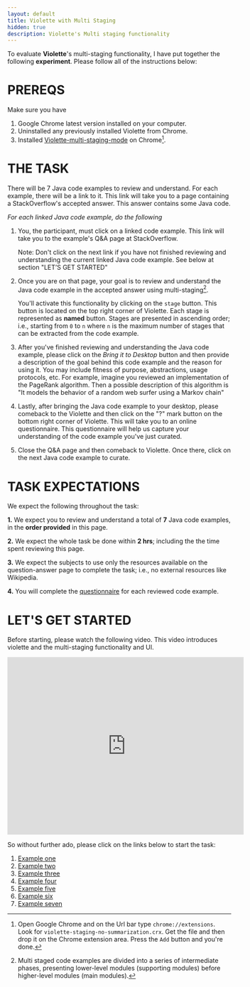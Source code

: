 ```yaml
---
layout: default
title: Violette with Multi Staging
hidden: true
description: Violette's Multi staging functionality
---
```


To evaluate **Violette**'s multi-staging functionality, I have put together the following
**experiment**. Please follow all of the instructions below:


# PREREQS

Make sure you have

1. Google Chrome latest version installed on your computer.
2. Uninstalled any previously installed Violette from Chrome.
3. Installed <a href="http://bit.ly/1IsfPG8" target="_blank">Violette-multi-staging-mode</a> on Chrome[^1].

# THE TASK

There will be 7 Java code examples to review and understand. For each example, there will be
a link to it. This link will take you to a page containing a StackOverflow's accepted answer.
This answer contains some Java code.

*For each linked Java code example, do the following*

1. You, the participant, must click on a linked code example.
This link will take you to the example's Q&A page at StackOverflow.

    Note: Don't click on the next link if you have not finished reviewing and understanding
    the current linked Java code example. See below at section "LET’S GET STARTED"

2. Once you are on that page, your goal is to review and understand the Java
code example in the accepted answer using multi-staging[^2].

    You'll activate this functionality by clicking on the `stage` button. This
    button is located on the top right corner of Violette. Each stage is represented
    as __named__ button. Stages are presented in ascending order; i.e., starting from
    `0` to `n` where `n` is the maximum number of stages that can be extracted from
    the code example.

3. After you've finished reviewing and understanding the Java code example, please
click on the _Bring it to Desktop_ button and then provide a description of the
goal behind this code example and the reason for using it. You may include fitness of
purpose, abstractions, usage protocols, etc. For example, imagine you reviewed an
implementation of the PageRank algorithm. Then a possible description of this algorithm
is "It models the behavior of a random web surfer using a Markov chain"

4. Lastly, after bringing the Java code example to your desktop, please comeback to the Violette
and then click on the "?" mark button on the bottom right corner of Violette. This will
take you to an online questionnaire. This questionnaire will help us capture your understanding
of the code example you've just curated.

5. Close the Q&A page and then comeback to Violette. Once there, click on the next Java code example to curate.

# TASK EXPECTATIONS

We expect the following throughout the task:

**1.** We expect you to review and understand a total of **7** Java code examples,
in the **order provided** in this page.

**2.** We expect the whole task be done within **2 hrs**; including the 
the time spent reviewing this page.

**3.** We expect the subjects to use only the resources available on the
question-answer page to complete the task; i.e., no external resources like
Wikipedia.

**4.** You will complete the [questionnaire](http://bit.ly/1OQoF0D) for each reviewed 
code example.

# LET'S GET STARTED

Before starting, please watch the following video. This video introduces violette and
the multi-staging functionality and UI.

<iframe
     width="532"
     height="400"
     src="https://www.youtube.com/embed/wNBjNcqbDdI"
     frameborder="0"
     allowfullscreen="allowfullscreen"> </iframe>

<!-- <a href="https://www.youtube.com/watch?v=wNBjNcqbDdI" target="_blank">Multi staging Quicksort</a>-->

So without further ado, please click on the links below to start the task:

1. <a href="http://stackoverflow.com/questions/14210307/android-how-to-get-specific-data-from-url-json#14210519" target="_blank">Example one</a>
2. <a href="http://stackoverflow.com/questions/22909429/android-save-a-bitmap-to-bmp-file-format#22914268" target="_blank">Example two</a>
3. <a href="http://stackoverflow.com/questions/21884805/libgdx-0-9-9-apply-cubemap-in-environment#22777350" target="_blank">Example three</a>
4. <a href="http://stackoverflow.com/questions/12560246/how-to-add-a-push-notification-in-my-own-android-app#12560639" target="_blank">Example four</a>
5. <a href="http://stackoverflow.com/questions/24176493/guice-dynamic-inject-with-custom-annotation" target="_blank">Example five</a>
6. <a href="http://stackoverflow.com/questions/3682587/split-string-of-varying-length-using-regex/3685197#3685197" target="_blank">Example six</a>
7. <a href="http://stackoverflow.com/questions/26818478/generating-random-license-plate" target="_blank">Example seven</a>


[^1]: Open Google Chrome and on the Url bar type `chrome://extensions`. Look for `violette-staging-no-summarization.crx`. Get the file and then drop it on the Chrome extension area. Press the `Add` button and you're done.

[^2]: Multi staged code examples are divided into a series of intermediate phases, presenting lower-level modules (supporting modules) before higher-level modules (main modules).